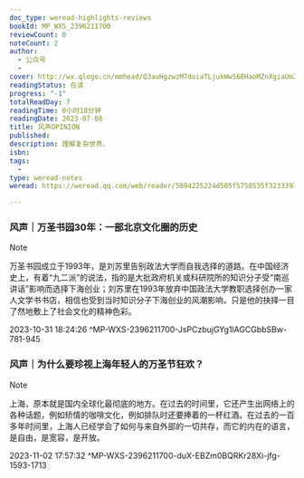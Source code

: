 ```yaml
---
doc_type: weread-highlights-reviews
bookId: MP_WXS_2396211700
reviewCount: 0
noteCount: 2
author:
  - 公众号
  - 
cover: http://wx.qlogo.cn/mmhead/Q3auHgzwzM7doiaTLjukWwS68HaoMZnXgiaUm2yoBicWnia2Y1qe6OtWhw/0
readingStatus: 在读
progress: "-1"
totalReadDay: 7
readingTime: 0小时18分钟
readingDate: 2023-07-08
title: 风声OPINION
published: 
description: 理解复杂世界。
isbn: 
tags:
  - 
type: weread-notes
weread: https://weread.qq.com/web/reader/5894225224d505f5758535f32333936323131373030eb6

---
```



### 风声｜万圣书园30年：一部北京文化圈的历史

> [!NOTE] 
> 万圣书园成立于1993年，是刘苏里告别政法大学而自我选择的道路。在中国经济史上，有着“九二派”的说法，指的是大批政府机关或科研院所的知识分子受“南巡讲话”影响而选择下海创业；刘苏里在1993年放弃中国政法大学教职选择创办一家人文学书书店，相信也受到当时知识分子下海创业的风潮影响，只是他的抉择一目了然地敷上了社会文化的精神色彩。
> 
> 2023-10-31 18:24:26 ^MP-WXS-2396211700-JsPCzbujGYg1lAGCGbbSBw-781-945

### 风声｜为什么要珍视上海年轻人的万圣节狂欢？

> [!NOTE] 
> 上海，原本就是国内全球化最彻底的地方。在过去的时间里，它还产生出网络上的各种话题，例如矫情的咖啡文化，例如排队时还要捧着的一杯红酒。在过去的一百多年时间里，上海人已经学会了如何与来自外部的一切共存，而它的内在的语言，是自由，是宽容，是开放。
> 
> 2023-11-02 17:57:32 ^MP-WXS-2396211700-duX-EBZm0BQRKr28Xi-jfg-1593-1713

